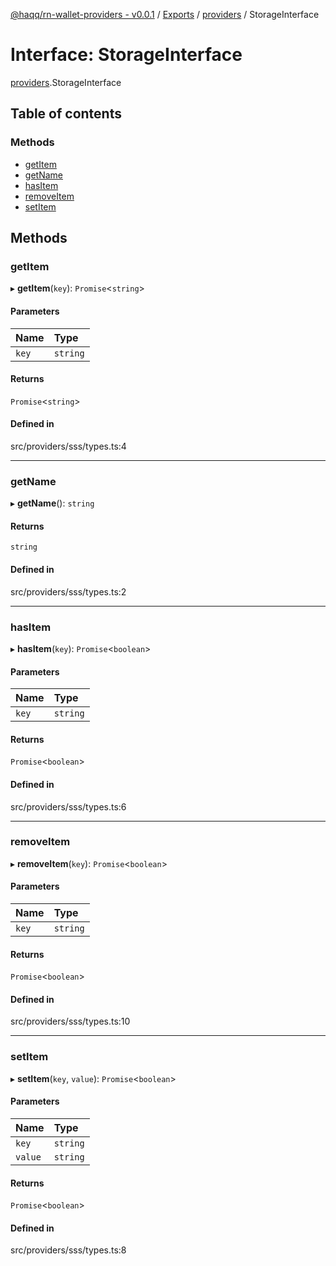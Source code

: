 [@haqq/rn-wallet-providers - v0.0.1](../README.md) / [Exports](../modules.md) / [providers](../modules/providers.md) / StorageInterface

# Interface: StorageInterface

[providers](../modules/providers.md).StorageInterface

## Table of contents

### Methods

- [getItem](providers.StorageInterface.md#getitem)
- [getName](providers.StorageInterface.md#getname)
- [hasItem](providers.StorageInterface.md#hasitem)
- [removeItem](providers.StorageInterface.md#removeitem)
- [setItem](providers.StorageInterface.md#setitem)

## Methods

### getItem

▸ **getItem**(`key`): `Promise`\<`string`\>

#### Parameters

| Name | Type |
| :------ | :------ |
| `key` | `string` |

#### Returns

`Promise`\<`string`\>

#### Defined in

src/providers/sss/types.ts:4

___

### getName

▸ **getName**(): `string`

#### Returns

`string`

#### Defined in

src/providers/sss/types.ts:2

___

### hasItem

▸ **hasItem**(`key`): `Promise`\<`boolean`\>

#### Parameters

| Name | Type |
| :------ | :------ |
| `key` | `string` |

#### Returns

`Promise`\<`boolean`\>

#### Defined in

src/providers/sss/types.ts:6

___

### removeItem

▸ **removeItem**(`key`): `Promise`\<`boolean`\>

#### Parameters

| Name | Type |
| :------ | :------ |
| `key` | `string` |

#### Returns

`Promise`\<`boolean`\>

#### Defined in

src/providers/sss/types.ts:10

___

### setItem

▸ **setItem**(`key`, `value`): `Promise`\<`boolean`\>

#### Parameters

| Name | Type |
| :------ | :------ |
| `key` | `string` |
| `value` | `string` |

#### Returns

`Promise`\<`boolean`\>

#### Defined in

src/providers/sss/types.ts:8

